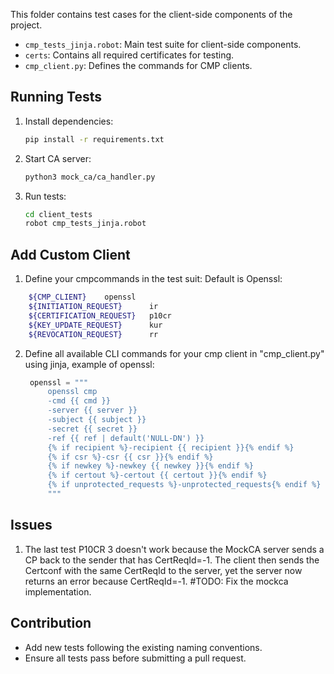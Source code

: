 This folder contains test cases for the client-side components of the project.

- `cmp_tests_jinja.robot`: Main test suite for client-side components.
- `certs`: Contains all required certificates for testing.
- `cmp_client.py`: Defines the commands for CMP clients.


## Running Tests

1. Install dependencies:
    ```bash
    pip install -r requirements.txt
    ```
2. Start CA server:
   ```bash
   python3 mock_ca/ca_handler.py 
   ```
3. Run tests:
   ```bash
   cd client_tests
   robot cmp_tests_jinja.robot
   ```
## Add Custom Client
1. Define your cmpcommands in the test suit: Default is Openssl:
```bash
    ${CMP_CLIENT}    openssl
    ${INITIATION_REQUEST}      ir
    ${CERTIFICATION_REQUEST}   p10cr
    ${KEY_UPDATE_REQUEST}      kur
    ${REVOCATION_REQUEST}      rr
```
2. Define all available CLI commands for your cmp client in "cmp_client.py" using jinja, example of openssl:
   ```python
    openssl = """
        openssl cmp
        -cmd {{ cmd }}
        -server {{ server }}
        -subject {{ subject }}
        -secret {{ secret }}
        -ref {{ ref | default('NULL-DN') }}
        {% if recipient %}-recipient {{ recipient }}{% endif %}
        {% if csr %}-csr {{ csr }}{% endif %}
        {% if newkey %}-newkey {{ newkey }}{% endif %}
        {% if certout %}-certout {{ certout }}{% endif %}
        {% if unprotected_requests %}-unprotected_requests{% endif %}
        """

   ``` 
## Issues
1. The last test P10CR 3 doesn't work because the MockCA server sends a CP back to the sender that has CertReqId=-1. The client then sends the Certconf with the same CertReqId to the server, yet the server now returns an error because CertReqId=-1. #TODO: Fix the mockca implementation.

## Contribution

- Add new tests following the existing naming conventions.
- Ensure all tests pass before submitting a pull request.
